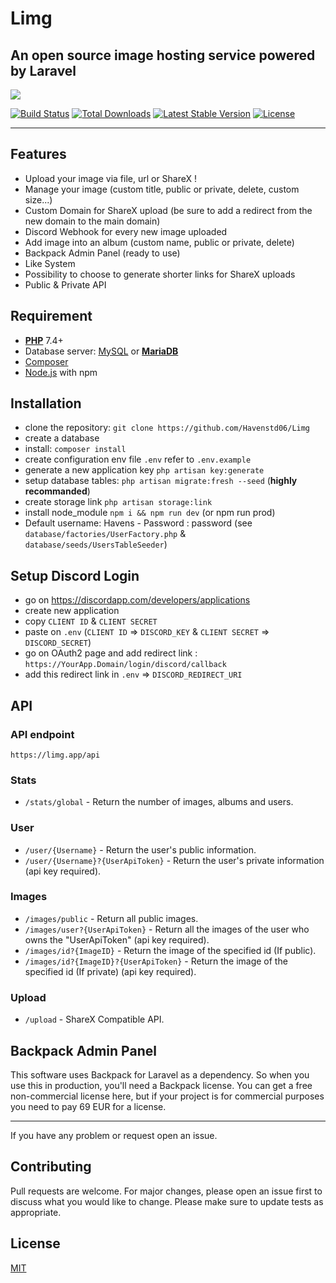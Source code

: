 # Limg
## An open source image hosting service powered by Laravel
  
<img src="https://limg.app/i/gQHOGpS.png/500">
  
<a href="https://travis-ci.org/laravel/framework"><img src="https://travis-ci.org/laravel/framework.svg" alt="Build Status"></a>
<a href="https://packagist.org/packages/laravel/framework"><img src="https://poser.pugx.org/laravel/framework/d/total.svg" alt="Total Downloads"></a>
<a href="https://packagist.org/packages/laravel/framework"><img src="https://poser.pugx.org/laravel/framework/v/stable.svg" alt="Latest Stable Version"></a>
<a href="https://packagist.org/packages/laravel/framework"><img src="https://poser.pugx.org/laravel/framework/license.svg" alt="License"></a>

<hr>

## Features
- Upload your image via file, url or ShareX !
- Manage your image (custom title, public or private, delete, custom size...)
- Custom Domain for ShareX upload (be sure to add a redirect from the new domain to the main domain)
- Discord Webhook for every new image uploaded
- Add image into an album (custom name, public or private, delete)
- Backpack Admin Panel (ready to use)
- Like System
- Possibility to choose to generate shorter links for ShareX uploads
- Public & Private API

## Requirement
- [**PHP**](https://php.net) 7.4+
- Database server: [MySQL](https://www.mysql.com) or [**MariaDB**](https://mariadb.org)
- [Composer](https://getcomposer.org)
- [Node.js](https://nodejs.org/) with npm

## Installation
* clone the repository: `git clone https://github.com/Havenstd06/Limg`
* create a database
* install: `composer install`
* create configuration env file `.env` refer to `.env.example`
* generate a new application key `php artisan key:generate`
* setup database tables: `php artisan migrate:fresh --seed` (**highly recommanded**)
* create storage link `php artisan storage:link`
* install node_module `npm i && npm run dev` (or npm run prod)
* Default username: Havens - Password : password (see `database/factories/UserFactory.php` & `database/seeds/UsersTableSeeder`)

## Setup Discord Login
* go on https://discordapp.com/developers/applications
* create new application
* copy `CLIENT ID` & `CLIENT SECRET`
* paste on `.env` (`CLIENT ID` => `DISCORD_KEY` & `CLIENT SECRET` => `DISCORD_SECRET`)
* go on OAuth2 page and add redirect link : `https://YourApp.Domain/login/discord/callback` 
* add this redirect link in `.env` => `DISCORD_REDIRECT_URI`

## API
### API endpoint
`https://limg.app/api`

### Stats
* `/stats/global` - Return the number of images, albums and users.

### User
* `/user/{Username}` - Return the user's public information.
* `/user/{Username}?{UserApiToken}` - Return the user's private information (api key required).

### Images
* `/images/public` - Return all public images. 
* `/images/user?{UserApiToken}` - Return all the images of the user who owns the "UserApiToken" (api key required).  
* `/images/id?{ImageID}` - Return the image of the specified id (If public).  
* `/images/id?{ImageID}?{UserApiToken}` - Return the image of the specified id (If private) (api key required).

### Upload
* `/upload` - ShareX Compatible API.

## Backpack Admin Panel
This software uses Backpack for Laravel as a dependency. So when you use this in production, you'll need a Backpack license. You can get a free non-commercial license here, but if your project is for commercial purposes you need to pay 69 EUR for a license.

<hr>  

If you have any problem or request open an issue.

## Contributing
Pull requests are welcome. For major changes, please open an issue first to discuss what you would like to change.
Please make sure to update tests as appropriate.

## License
[MIT](https://choosealicense.com/licenses/mit/)